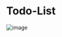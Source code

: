 # Todo-List
![image](https://user-images.githubusercontent.com/63353851/182600700-a391857d-b64a-46f7-ac88-0a2cacd45739.png)
